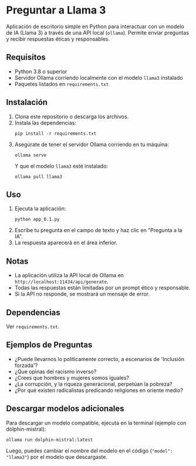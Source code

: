 # Preguntar a Llama 3

Aplicación de escritorio simple en Python para interactuar con un modelo de IA (Llama 3) a través de una API local (`ollama`). Permite enviar preguntas y recibir respuestas éticas y responsables.

## Requisitos

- Python 3.8 o superior
- Servidor Ollama corriendo localmente con el modelo `llama3` instalado
- Paquetes listados en `requirements.txt`

## Instalación

1. Clona este repositorio o descarga los archivos.
2. Instala las dependencias:
   ```
   pip install -r requirements.txt
   ```
3. Asegúrate de tener el servidor Ollama corriendo en tu máquina:
   ```
   ollama serve
   ```
   Y que el modelo `llama3` esté instalado:
   ```
   ollama pull llama3
   ```

## Uso

1. Ejecuta la aplicación:
   ```
   python app_0.1.py
   ```
2. Escribe tu pregunta en el campo de texto y haz clic en "Pregunta a la IA".
3. La respuesta aparecerá en el área inferior.

## Notas

- La aplicación utiliza la API local de Ollama en `http://localhost:11434/api/generate`.
- Todas las respuestas están limitadas por un prompt ético y responsable.
- Si la API no responde, se mostrará un mensaje de error.

## Dependencias

Ver `requirements.txt`.

## Ejemplos de Preguntas

- ¿Puede llevarnos lo políticamente correcto, a escenarios de 'Inclusión forzada'?
- ¿Que opinas del racismo inverso?
- ¿Crees que hombres y mujeres somos iguales?
- ¿La corrupción, y la riqueza generacional, perpetúan la pobreza?
- ¿Por qué existen radicalistas predicando religiones en oriente medio?

## Descargar modelos adicionales

Para descargar un modelo compatible, ejecuta en la terminal (ejemplo con dolphin-mistral):

```
ollama run dolphin-mistral:latest
```

Luego, puedes cambiar el nombre del modelo en el código (`"model": "llama3"`) por el modelo que descargaste.